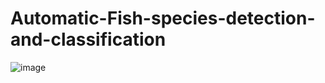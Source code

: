 # Automatic-Fish-species-detection-and-classification

![image](https://github.com/ddarshana04/Automatic-Fish-species-detection-and-classification/assets/75248828/bc373d06-b16f-49a8-b771-9d5d23f9015a)

